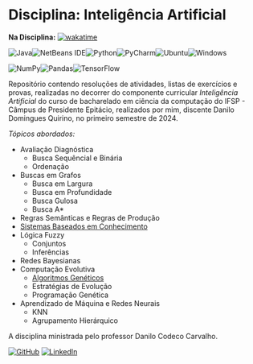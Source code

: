 # Disciplina: Inteligência Artificial

**Na Disciplina:** [![wakatime](https://wakatime.com/badge/user/7acf6789-aea1-423f-9bd3-04bae9188074/project/018debf7-8143-446a-bc49-1c5391345cc8.svg?style=for-the-badge)](https://wakatime.com/@Dankotchev)

![Java](https://img.shields.io/badge/java-%23ED8B00.svg?style=for-the-badge&logo=openjdk&logoColor=white)![NetBeans IDE](https://img.shields.io/badge/NetBeansIDE-1B6AC6.svg?style=for-the-badge&logo=apache-netbeans-ide&logoColor=white)![Python](https://img.shields.io/badge/python-3670A0?style=for-the-badge&logo=python&logoColor=ffdd54)![PyCharm](https://img.shields.io/badge/pycharm-143?style=for-the-badge&logo=pycharm&logoColor=black&color=black&labelColor=white)![Ubuntu](https://img.shields.io/badge/Ubuntu-E95420?style=for-the-badge&logo=ubuntu&logoColor=white)![Windows](https://img.shields.io/badge/Windows-0078D6?style=for-the-badge&logo=windows&logoColor=white)

![NumPy](https://img.shields.io/badge/numpy-%23013243.svg?style=for-the-badge&logo=numpy&logoColor=white)![Pandas](https://img.shields.io/badge/pandas-%23150458.svg?style=for-the-badge&logo=pandas&logoColor=white)![TensorFlow](https://img.shields.io/badge/TensorFlow-%23FF6F00.svg?style=for-the-badge&logo=TensorFlow&logoColor=white)


Repositório contendo resoluções de atividades, listas de exercícios e provas, realizadas no decorrer do componente curricular *Inteligência Artificial* do curso de bacharelado em ciência da computação do IFSP - Câmpus de Presidente Epitácio, realizados por mim, discente Danilo Domingues Quirino, no primeiro semestre de 2024.

*Tópicos abordados:*
* Avaliação Diagnóstica
    * Busca Sequêncial e Binária
    * Ordenação
* Buscas em Grafos
    * Busca em Largura
    * Busca em Profundidade
    * Busca Gulosa
    * Busca A*
* Regras Semânticas e Regras de Produção
* [Sistemas Baseados em Conhecimento](./IARC7%2003%20Sistemas%20Baseados%20em%20Conhecimento/Sistemas%20Especialistas/)
* Lógica Fuzzy
    * Conjuntos
    * Inferências
* Redes Bayesianas
* Computação Evolutiva
    * [Algoritmos Genéticos](./IARC7%2006%20Computação%20Genética/Algoritmos%20Genéticos%20-%20Caixeiro%20Viajante/)
    * Estratégias de Evolução
    * Programação Genética
* Aprendizado de Máquina e Redes Neurais
    * KNN
    * Agrupamento Hierárquico



A disciplina ministrada pelo professor Danilo Codeco Carvalho.

[![GitHub](https://img.shields.io/badge/github-%23121011.svg?style=for-the-badge&logo=github&logoColor=white)](https://github.com/Dankotchev)
[![LinkedIn](https://img.shields.io/badge/linkedin-%230077B5.svg?style=for-the-badge&logo=linkedin&logoColor=white)](https://www.linkedin.com/in/danilo-domingues-quirino/)